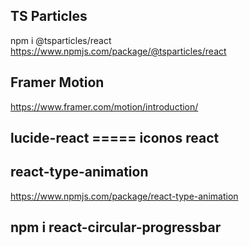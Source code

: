 ## TS Particles
npm i @tsparticles/react
https://www.npmjs.com/package/@tsparticles/react

## Framer Motion
https://www.framer.com/motion/introduction/

## lucide-react   ===== iconos react


## react-type-animation
https://www.npmjs.com/package/react-type-animation

## npm i react-circular-progressbar
